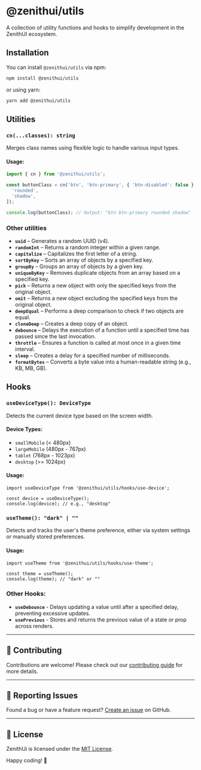 # @zenithui/utils

A collection of utility functions and hooks to simplify development in the ZenithUI ecosystem.

## Installation

You can install `@zenithui/utils` via npm:

```sh
npm install @zenithui/utils
```

or using yarn:

```sh
yarn add @zenithui/utils
```

## Utilities

### `cn(...classes): string`

Merges class names using flexible logic to handle various input types.

#### Usage:

```ts
import { cn } from '@zenithui/utils';

const buttonClass = cn('btn', 'btn-primary', { 'btn-disabled': false }, [
  'rounded',
  'shadow',
]);

console.log(buttonClass); // Output: "btn btn-primary rounded shadow"
```

### Other utilities

- **`uuid`** – Generates a random UUID (v4).
- **`randomInt`** – Returns a random integer within a given range.
- **`capitalize`** – Capitalizes the first letter of a string.
- **`sortByKey`** – Sorts an array of objects by a specified key.
- **`groupBy`** – Groups an array of objects by a given key.
- **`uniqueByKey`** – Removes duplicate objects from an array based on a specified key.
- **`pick`** – Returns a new object with only the specified keys from the original object.
- **`omit`** – Returns a new object excluding the specified keys from the original object.
- **`deepEqual`** – Performs a deep comparison to check if two objects are equal.
- **`cloneDeep`** – Creates a deep copy of an object.
- **`debounce`** – Delays the execution of a function until a specified time has passed since the last invocation.
- **`throttle`** – Ensures a function is called at most once in a given time interval.
- **`sleep`** – Creates a delay for a specified number of milliseconds.
- **`formatBytes`** – Converts a byte value into a human-readable string (e.g., KB, MB, GB).

## Hooks

### `useDeviceType(): DeviceType`

Detects the current device type based on the screen width.

#### Device Types:

- `smallMobile` (< 480px)
- `largeMobile` (480px - 767px)
- `tablet` (768px - 1023px)
- `desktop` (>= 1024px)

#### Usage:

```tsx
import useDeviceType from '@zenithui/utils/hooks/use-device';

const device = useDeviceType();
console.log(device); // e.g., "desktop"
```

### `useTheme(): "dark" | ""`

Detects and tracks the user's theme preference, either via system settings or manually stored preferences.

#### Usage:

```tsx
import useTheme from '@zenithui/utils/hooks/use-theme';

const theme = useTheme();
console.log(theme); // "dark" or ""
```

### Other Hooks:

- **`useDebounce`** - Delays updating a value until after a specified delay, preventing excessive updates.
- **`usePrevious`** - Stores and returns the previous value of a state or prop across renders.

---

## 🤝 Contributing

Contributions are welcome! Please check out our [contributing guide](https://github.com/ChanduBobbili/ZenithUi/blob/main/CONTRIBUTING.md) for more details.

---

## 🐛 Reporting Issues

Found a bug or have a feature request? [Create an issue](https://github.com/ChanduBobbili/ZenithUi/issues) on GitHub.

---

## 📄 License

ZenithUi is licensed under the [MIT License](https://github.com/ChanduBobbili/ZenithUi/blob/main/LICENSE.md).

Happy coding! 🚀
